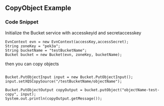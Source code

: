 ## CopyObject Example



### Code Snippet

Initialize the Bucket service with accesskeyid and secretaccesskey

```
EvnContext evn = new EvnContext(accessKey,accessSecret);
String zoneKey = "pek3a";
String bucketName = "testBucketName";
Bucket bucket = new Bucket(evn, zoneKey, bucketName);

```

then you can copy objects


```

Bucket.PutObjectInput input = new Bucket.PutObjectInput();
input.setXQSCopySource("/testBucketName/objectName");

Bucket.PutObjectOutput copyOutput = bucket.putObject("objectName-test-copy", input);
System.out.println(copyOutput.getMessage());


```